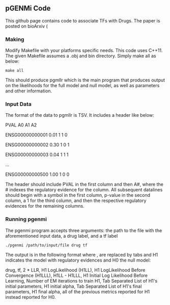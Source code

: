 ## pGENMi Code

This github page contains code to associate TFs with Drugs. The paper is posted on bioArxiv (

### Making
Modify Makefile with your platforms specific needs. This code uses C++11.
The given Makefile assumes a .obj and bin directory. Simply make all as below:

    make all
  
This should produce pgmllr which is the main program that produces output on the likelihoods for the full model and null model, as well as parameters and other information.

### Input Data

The format of the data to pgmllr is TSV. It includes a header like below:

PVAL  A0  A1  A2

ENSG00000000001 0.01 1 1 0

ENSG00000000002 0.30 1 0 1

ENSG00000000003 0.04 1 1 1

...

ENSG00000000500 1.00  1 0 0

The header should include PVAL in the first column and then A#, where the # indexes the regulatory evidence for the column.
All subsequent datalines should begin with a symbol in the first column, p-value in the second column, a 1 for the third column, and then the respective regulatory evidences for the remaining columns.

### Running pgenmi

The pgenmi program accepts three arguments: the path to the file with the aforementioned input data, a drug label, and a tf label
    
    ./pgenmi /path/to/input/file drug tf

The output is in the following format where , are replaced by tabs and H1 indicates the model with regulatory evidences and H0 the null model:

drug, tf, 2 * LLR, H1 LogLikelihood (H1LL), H1 LogLikelihood Before Convergence (H1LLL), H1LL - H1LLL, H1 Initial Log Likelihood Before Learning, Number of EM iterations to train H1, Tab Separated List of H1's initial parameters, H1 initial alpha, Tab Separated List of H1's final parameters, H1 final alpha, all of the previous metrics reported for H1 instead reported for H0.




